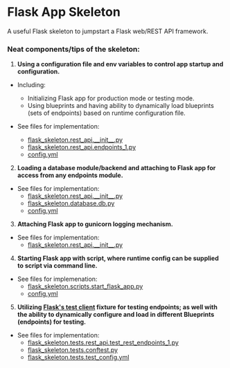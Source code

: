 # Flask App Skeleton

A useful Flask skeleton to jumpstart a Flask web/REST API framework.

### Neat components/tips of the skeleton:

1. **Using a configuration file and env variables to control app startup and configuration.**
  
  - Including:
    - Initializing Flask app for production mode or testing mode.
    - Using blueprints and having ability to dynamically load blueprints (sets of endpoints) based on runtime configuration file.  

  - See files for implementation:  
    - [flask_skeleton.rest_api.\_\_init\_\_.py](flask_skeleton/rest_api/__init__.py)  
    - [flask_skeleton.rest_api.endpoints_1.py](flask_skeleton/rest_api/endpoints_1.py)  
    - [config.yml](config.yml)  

2. **Loading a database module/backend and attaching to Flask app for access from any endpoints module.**  

  - See files for implementation:  
    - [flask_skeleton.rest_api.\_\_init\_\_.py](flask_skeleton/rest_api/__init__.py)  
    - [flask_skeleton.database.db.py](flask_skeleton/database/db.py)  
    - [config.yml](config.yml)  

3. **Attaching Flask app to gunicorn logging mechanism.**  

  - See files for implementation:  
    - [flask_skeleton.rest_api.\_\_init\_\_.py](flask_skeleton/rest_api/__init__.py)  

4. **Starting Flask app with script, where runtime config can be supplied to script via command line.**  

  - See files for implemenation:  
    - [flask_skeleton.scripts.start_flask_app.py](flask_skeleton/scripts/start_flask_app.py)  
    - [config.yml](config.yml)   

5. **Utilizing [Flask's test client](https://flask.palletsprojects.com/en/1.1.x/testing/) fixture for testing endpoints; as well with the ability to dynamically configure and load in different Blueprints (endpoints) for testing.**  

  - See files for implementation:  
    - [flask_skeleton.tests.rest_api.test_rest_endpoints_1.py](flask_skeleton/tests/rest_api/test_rest_api_endpoints_1.py)  
    - [flask_skeleton.tests.conftest.py](flask_skeleton/tests/conftest.py)  
    - [flask_skeleton.tests.test_config.yml](flask_skeleton/tests/test_config.py)  

